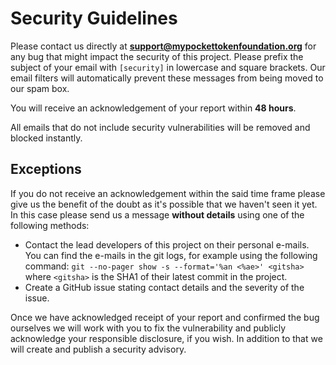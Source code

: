 # Security Guidelines

Please contact us directly at **support@mypockettokenfoundation.org** for any bug that might
impact the security of this project. Please prefix the subject of your email
with `[security]` in lowercase and square brackets. Our email filters will
automatically prevent these messages from being moved to our spam box.

You will receive an acknowledgement of your report within **48 hours**.

All emails that do not include security vulnerabilities will be removed and
blocked instantly.

## Exceptions

If you do not receive an acknowledgement within the said time frame please give
us the benefit of the doubt as it's possible that we haven't seen it yet. In
this case please send us a message **without details** using one of the
following methods:

- Contact the lead developers of this project on their personal e-mails. You can
  find the e-mails in the git logs, for example using the following command:
  `git --no-pager show -s --format='%an <%ae>' <gitsha>` where `<gitsha>` is the
  SHA1 of their latest commit in the project.
- Create a GitHub issue stating contact details and the severity of the issue.

Once we have acknowledged receipt of your report and confirmed the bug ourselves
we will work with you to fix the vulnerability and publicly acknowledge your
responsible disclosure, if you wish. In addition to that we will create and
publish a security advisory.
